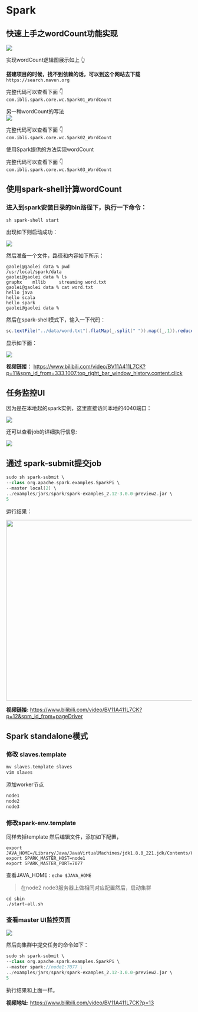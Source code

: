 # Spark


## 快速上手之wordCount功能实现

![](https://oscimg.oschina.net/oscnet/up-0c64b47d7af8385dab48cc4ac0fc2aa1199.png)

实现wordCount逻辑图展示如上 👆

**搭建项目的时候，找不到依赖的话，可以到这个网站去下载**
``https://search.maven.org``  

完整代码可以查看下面 👇  
`com.ibli.spark.core.wc.Spark01_WordCount`


另一种wordCount的写法  
![](https://oscimg.oschina.net/oscnet/up-c8ab6d09a7417d8d85b662f553964c4a3a1.png)  

完整代码可以查看下面 👇  
`com.ibli.spark.core.wc.Spark02_WordCount`  

使用Spark提供的方法实现wordCount  

完整代码可以查看下面 👇  
`com.ibli.spark.core.wc.Spark03_WordCount`


## 使用spark-shell计算wordCount

### 进入到spark安装目录的bin路径下，执行一下命令：

```
sh spark-shell start
```
出现如下则启动成功： 

<img src="https://oscimg.oschina.net/oscnet/up-cd7305f89679f6dbc7e337a14f46ed459b8.png">

然后准备一个文件，路径和内容如下所示：

```shell script
gaolei@gaolei data % pwd
/usr/local/spark/data
gaolei@gaolei data % ls
graphx    mllib     streaming word.txt
gaolei@gaolei data % cat word.txt 
hello java
hello scala
hello spark
gaolei@gaolei data % 
```

然后在spark-shell模式下，输入一下代码：

```scala 3
sc.textFile("../data/word.txt").flatMap(_.split(" ")).map((_,1)).reduceByKey(_+_).collect
```

显示如下面： 

<img src="https://oscimg.oschina.net/oscnet/up-d656cf3da6b5bec7c95b9f59a9ea538328e.png">


**视频链接**： https://www.bilibili.com/video/BV11A411L7CK?p=11&spm_id_from=333.1007.top_right_bar_window_history.content.click



## 任务监控UI

因为是在本地起的spark实例，这里直接访问本地的4040端口：

<img src="https://oscimg.oschina.net/oscnet/up-4e7abfaf0bee923da6c5ee6140f90845177.png" >

还可以查看job的详细执行信息: 

<img src="https://oscimg.oschina.net/oscnet/up-86f501a1031cf0711d5abf177c6300cd411.png">


## 通过 spark-submit提交job

```scala 3
sudo sh spark-submit \
--class org.apache.spark.examples.SparkPi \
--master local[2] \
../examples/jars/spark/spark-examples_2.12-3.0.0-preview2.jar \
5
```
运行结果：  

<img src="https://oscimg.oschina.net/oscnet/up-d719b7748a5561027c40b6b20c4e39f44cd.png" width="630" height="490"> 

**视频链接:** https://www.bilibili.com/video/BV11A411L7CK?p=12&spm_id_from=pageDriver


## Spark standalone模式

### 修改 slaves.template
```scala 3
mv slaves.template slaves
vim slaves
```
添加worker节点
```scala 3
node1
node2
node3
```

### 修改spark-env.template
同样去掉template
然后编辑文件，添加如下配置，

```shell script
export JAVA_HOME=/Library/Java/JavaVirtualMachines/jdk1.8.0_221.jdk/Contents/Home
export SPARK_MASTER_HOST=node1
export SPARK_MASTER_PORT=7077
```

查看JAVA_HOME : `echo $JAVA_HOME`

> 在node2 node3服务器上做相同对应配置然后，启动集群
>

```shell script
cd sbin
./start-all.sh
```

### 查看master UI监控页面

<img src="https://oscimg.oschina.net/oscnet/up-79b2a79855f1fbea46ad28da775f6a3b5c6.png" >

然后向集群中提交任务的命令如下：

```scala 3
sudo sh spark-submit \
--class org.apache.spark.examples.SparkPi \
--master spark://node1:7077 \
../examples/jars/spark/spark-examples_2.12-3.0.0-preview2.jar \
5
```

执行结果和上面一样。  

**视频地址:** https://www.bilibili.com/video/BV11A411L7CK?p=13



